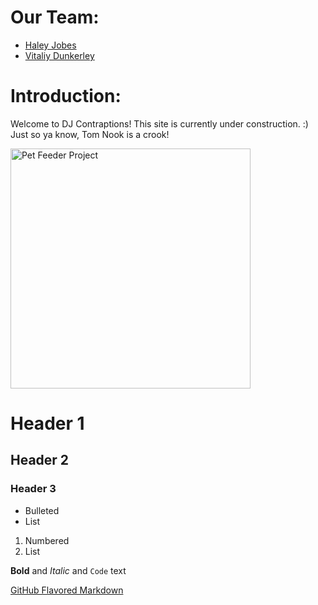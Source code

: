 # Our Team:
- [Haley Jobes](https://github.com/hjobes)
- [Vitaliy Dunkerley](https://github.com/0x378)

# Introduction:
Welcome to DJ Contraptions! This site is currently under construction. :)
Just so ya know, Tom Nook is a crook!

<img src="https://0x378.github.io/DJ-Contraptions/docs/assets/images/IMG_8360.JPEG" alt="Pet Feeder Project" width="384">

# Header 1
## Header 2
### Header 3

- Bulleted
- List

1. Numbered
2. List

**Bold** and _Italic_ and `Code` text

[GitHub Flavored Markdown](https://guides.github.com/features/mastering-markdown/)
